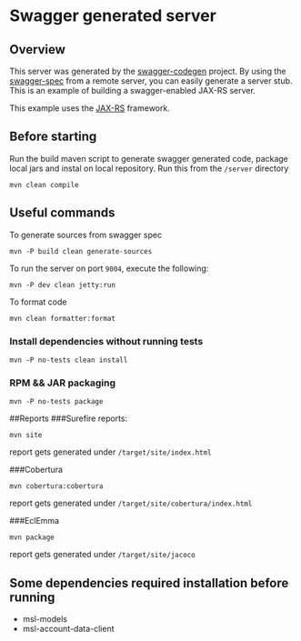 # Swagger generated server

## Overview
This server was generated by the [swagger-codegen](https://github.com/swagger-api/swagger-codegen) project. By using the 
[swagger-spec](https://github.com/swagger-api/swagger-core/wiki) from a remote server, you can easily generate a server stub.  This
is an example of building a swagger-enabled JAX-RS server.

This example uses the [JAX-RS](https://jax-rs-spec.java.net/) framework.

## Before starting
Run the build maven script to generate swagger generated code, package local jars and instal on local repository. Run this from the `/server` directory
```
mvn clean compile 
```

## Useful commands

To generate sources from swagger spec
```
mvn -P build clean generate-sources
```

To run the server on port `9004`, execute the following:
```
mvn -P dev clean jetty:run
```

To format code
```
mvn clean formatter:format
```

### Install dependencies without running tests 
```
mvn -P no-tests clean install
```

### RPM && JAR packaging
```
mvn -P no-tests package
```

##Reports
###Surefire reports:
```
mvn site
```
report gets generated under `/target/site/index.html`
 
###Cobertura
```
mvn cobertura:cobertura
```
report gets generated under `/target/site/cobertura/index.html`

###EclEmma 
```
mvn package
```
report gets generated under `/target/site/jacoco`

## Some dependencies required installation before running
- msl-models
- msl-account-data-client